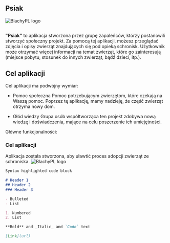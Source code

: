 ## Psiak
![BlachyPL logo](http://hd.wallpaperswide.com/thumbs/sad_boxer_dog-t2.jpg)
##
**"Psiak"** to aplikacja stworzona przez grupę zapaleńców, którzy postanowili stworzyć społeczny projekt. Za pomocą tej aplikacji, możesz przeglądać zdjęcia i opisy zwierząt znajdujących się pod opieką schronisk. Użytkownik może otrzymać więcej informacji na temat zwierząt, które go zainteresują (miejsce pobytu, stosunek do innych zwierząt, bądź dzieci, itp.).

## Cel aplikacji

Cel aplikacji ma podwójny wymiar:

- Pomoc społeczna 
Pomoc potrzebującym zwierzętom, które czekają na Waszą pomoc. Poprzez tę aplikację, mamy nadzieję, że część zwierząt otrzyma nowy dom. 

- Głód wiedzy
Grupa osób współtworząca ten projekt zdobywa nową wiedzę i doświadczenia, mające na celu poszerzenie ich umiejętności.






Główne funkcjonalności:



### Cel aplikacji
Aplikacja została stworzona, aby uławtić proces adopcji zwierząt ze schroniska.
![BlachyPL logo](https://i.imgur.com/XZeO0nP.png)
```markdown
Syntax highlighted code block

# Header 1
## Header 2
### Header 3

- Bulleted
- List

1. Numbered
2. List

**Bold** and _Italic_ and `Code` text

[Link](url) 
```

